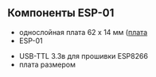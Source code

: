 ## Компоненты ESP-01
* однослойная плата 62 х  14 мм ([плата](https://github.com/dontsovcmc/ImpCounter/blob/master/Board/board-ESP-01-1layer.png)
* ESP-01
+ USB-TTL 3.3в для прошивки ESP8266
+ плата размером 

